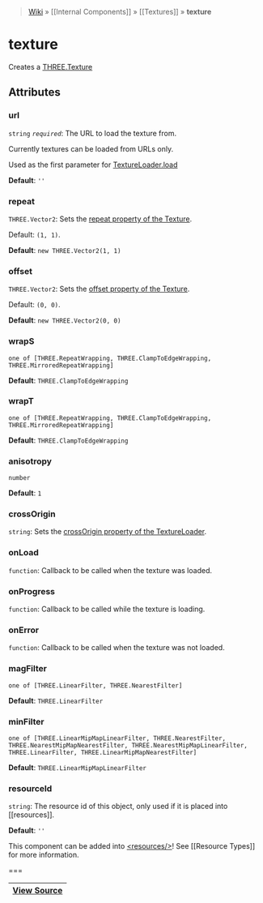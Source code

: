 > [Wiki](Home) » [[Internal Components]] » [[Textures]] » **texture**

# texture

Creates a [THREE.Texture](http://threejs.org/docs/#Reference/Textures/Texture)

## Attributes

### url
``` string ``` *``` required ```*: The URL to load the texture from.

Currently textures can be loaded from URLs only.

Used as the first parameter for [TextureLoader.load](http://threejs.org/docs/#Reference/Loaders/TextureLoader.load)

**Default**: `''`

### repeat
``` THREE.Vector2 ```: Sets the [repeat property of the Texture](http://threejs.org/docs/#Reference/Textures/Texture.repeat).

Default: `(1, 1)`.

**Default**: `new THREE.Vector2(1, 1)`

### offset
``` THREE.Vector2 ```: Sets the [offset property of the Texture](http://threejs.org/docs/#Reference/Textures/Texture.offset).

Default: `(0, 0)`.

**Default**: `new THREE.Vector2(0, 0)`

### wrapS
``` one of [THREE.RepeatWrapping, THREE.ClampToEdgeWrapping, THREE.MirroredRepeatWrapping] ```

**Default**: `THREE.ClampToEdgeWrapping`

### wrapT
``` one of [THREE.RepeatWrapping, THREE.ClampToEdgeWrapping, THREE.MirroredRepeatWrapping] ```

**Default**: `THREE.ClampToEdgeWrapping`

### anisotropy
``` number ```

**Default**: `1`

### crossOrigin
``` string ```: Sets the [crossOrigin property of the TextureLoader](http://threejs.org/docs/#Reference/Loaders/TextureLoader.crossOrigin).

### onLoad
``` function ```: Callback to be called when the texture was loaded.

### onProgress
``` function ```: Callback to be called while the texture is loading.

### onError
``` function ```: Callback to be called when the texture was not loaded.

### magFilter
``` one of [THREE.LinearFilter, THREE.NearestFilter] ```

**Default**: `THREE.LinearFilter`

### minFilter
``` one of [THREE.LinearMipMapLinearFilter, THREE.NearestFilter, THREE.NearestMipMapNearestFilter, THREE.NearestMipMapLinearFilter, THREE.LinearFilter, THREE.LinearMipMapNearestFilter] ```

**Default**: `THREE.LinearMipMapLinearFilter`

### resourceId
``` string ```: The resource id of this object, only used if it is placed into [[resources]].

**Default**: `''`

This component can be added into [&lt;resources/&gt;](resources)! See [[Resource Types]] for more information.

===

|**[View Source](../blob/master/src/lib/descriptors/Material/TextureDescriptor.js)**|
 ---|
